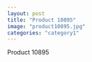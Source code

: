 ```yaml
---
layout: post
title: "Product 10895"
image: "product10895.jpg"
categories: "category1"
---
```

Product 10895
